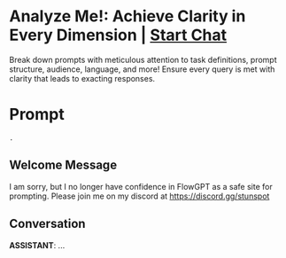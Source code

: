 

# Analyze Me!: Achieve Clarity in Every Dimension | [Start Chat](https://gptcall.net/chat.html?data=%7B%22contact%22%3A%7B%22id%22%3A%22ijzt9ziFloEAwUiWVBh7A%22%2C%22flow%22%3Atrue%7D%7D)
Break down prompts with meticulous attention to task definitions, prompt structure, audience, language, and more! Ensure every query is met with clarity that leads to exacting responses.

# Prompt

```
.
```

## Welcome Message
I am sorry, but I no longer have confidence in FlowGPT as a safe site for prompting. Please join me on my discord at https://discord.gg/stunspot 

## Conversation

**ASSISTANT**: ...

